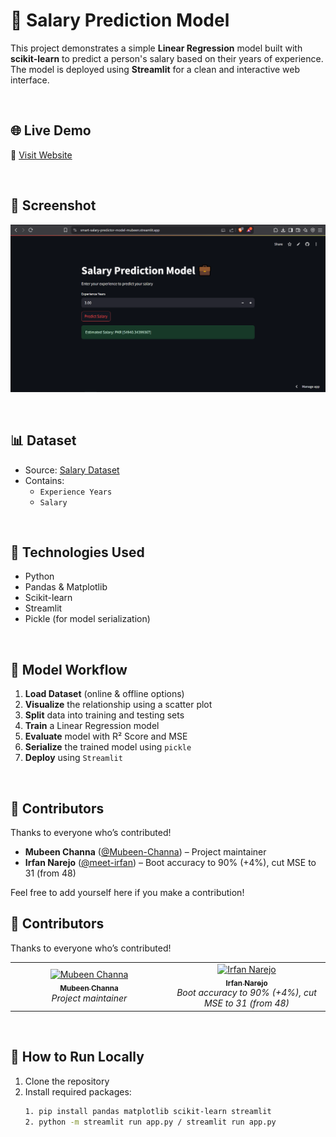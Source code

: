 # 💼 Salary Prediction Model

This project demonstrates a simple **Linear Regression** model built with **scikit-learn** to predict a person's salary based on their years of experience. The model is deployed using **Streamlit** for a clean and interactive web interface.

<br>

## 🌐 Live Demo
🔗 [Visit Website](https://smart-salary-predictor-model-mubeen.streamlit.app/ 
)

<br>

## 📸 Screenshot

![Smart Salary Prediction](SalaryPredictionMLModelScreenshot.png)

<br>

## 📊 Dataset

- Source: [Salary Dataset](https://github.com/Mubeen-Channa/smart-salary-predictor-model/blob/28a3307bf1be99e30dbea52fbf7f7798bab9ef92/salary.csv)
- Contains:
  - `Experience Years`
  - `Salary`

<br>

## 🔧 Technologies Used

- Python  
- Pandas & Matplotlib  
- Scikit-learn  
- Streamlit  
- Pickle (for model serialization)

<br>

## 🧠 Model Workflow

1. **Load Dataset** (online & offline options)
2. **Visualize** the relationship using a scatter plot
3. **Split** data into training and testing sets
4. **Train** a Linear Regression model
5. **Evaluate** model with R² Score and MSE
6. **Serialize** the trained model using `pickle`
7. **Deploy** using `Streamlit`

<br>

## 🙏 Contributors

Thanks to everyone who’s contributed!

- **Mubeen Channa** ([@Mubeen-Channa](https://github.com/Mubeen-Channa)) – Project maintainer  
- **Irfan Narejo** ([@meet-irfan](https://github.com/meet-irfan)) – Boot accuracy to 90% (+4%), cut MSE to 31 (from 48)

Feel free to add yourself here if you make a contribution!

## 🙏 Contributors

Thanks to everyone who’s contributed!

<table>
  <tr>
    <td align="center" width="50%">
      <a href="https://github.com/Mubeen-Channa">
        <img src="https://github.com/Mubeen-Channa.png?size=100" width="100px;" alt="Mubeen Channa"/><br />
        <sub><b>Mubeen Channa</b></sub>
      </a><br />
      <i>Project maintainer</i>
    </td>
    <td align="center" width="50%">
      <a href="https://github.com/meet-irfan">
        <img src="https://github.com/meet-irfan.png?size=100" width="100px;" alt="Irfan Narejo"/><br />
        <sub><b>Irfan Narejo</b></sub>
      </a><br />
      <i>Boot accuracy to 90% (+4%), cut MSE to 31 (from 48)</i>
    </td>
  </tr>
</table>

<br>

## 🚀 How to Run Locally

1. Clone the repository  
2. Install required packages:  
   ```bash
   1. pip install pandas matplotlib scikit-learn streamlit
   2. python -m streamlit run app.py / streamlit run app.py


